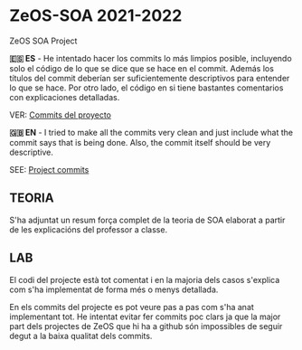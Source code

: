 # ZeOS-SOA 2021-2022
ZeOS SOA Project

**🇪🇸 ES** - He intentado hacer los commits lo más limpios posible, incluyendo solo el código de lo que se dice que se hace en el commit. Además los títulos del commit deberían ser suficientemente descriptivos para entender lo que se hace. Por otro lado, el código en si tiene bastantes comentarios con explicaciones detalladas.

VER: [Commits del proyecto](https://github.com/hialvaro/ZeOS-SOA/commits/main)

**🇬🇧 EN** - I tried to make all the commits very clean and just include what the commit says that is being done. Also, the commit itself should be very descriptive.

SEE: [Project commits](https://github.com/hialvaro/ZeOS-SOA/commits/main)

## TEORIA
S'ha adjuntat un resum força complet de la teoria de SOA elaborat a partir de les explicacións del professor a classe.

## LAB
El codi del projecte està tot comentat i en la majoria dels casos s'explica com s'ha implementat de forma més o menys detallada.

En els commits del projecte es pot veure pas a pas com s'ha anat implementant tot. He intentat evitar fer commits poc clars ja que
la major part dels projectes de ZeOS que hi ha a github són impossibles de seguir degut a la baixa qualitat dels commits.
